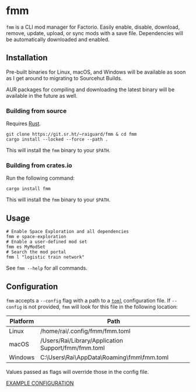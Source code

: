 # fmm

`fmm` is a CLI mod manager for Factorio. Easily enable, disable, download,
remove, update, upload, or sync mods with a save file. Dependencies will be
automatically downloaded and enabled.

## Installation

Pre-built binaries for Linux, macOS, and Windows will be available as soon as
I get around to migrating to Sourcehut Builds.

AUR packages for compiling and downloading the latest binary will be available
in the future as well.

### Building from source

Requires [Rust](https://rust-lang.org).

```
git clone https://git.sr.ht/~raiguard/fmm & cd fmm
cargo install --locked --force --path .
```

This will install the `fmm` binary to your `$PATH`.

### Building from crates.io

Run the following command:

```
cargo install fmm
```

This will install the `fmm` binary to your `$PATH`.

## Usage

```
# Enable Space Exploration and all dependencies
fmm e space-exploration
# Enable a user-defined mod set
fmm es MyModSet
# Search the mod portal
fmm l "logistic train network"
```

See `fmm --help` for all commands.

## Configuration

`fmm` accepts a `--config` flag with a path to a [`toml`](https://toml.io/en/)
configuration file. If `--config` is not provided, `fmm` will look for this
file in the following location:

| Platform | Path                                                |
| -------- | --------------------------------------------------- |
| Linux    | /home/rai/.config/fmm/fmm.toml                      |
| macOS    | /Users/Rai/Library/Application Support/fmm/fmm.toml |
| Windows  | C:\Users\Rai\AppData\Roaming\fmm\fmm.toml           |

Values passed as flags will override those in the config file.

[EXAMPLE CONFIGURATION](./fmm.toml)
